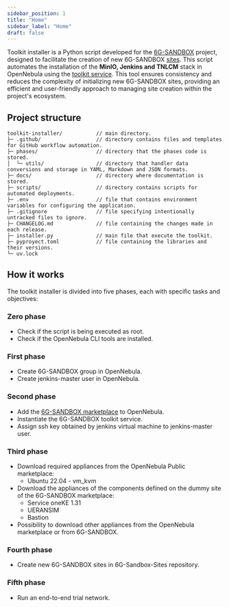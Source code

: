 ```yaml
---
sidebar_position: 1
title: "Home"
sidebar_label: "Home"
draft: false
---
```


Toolkit installer is a Python script developed for the [6G-SANDBOX](https://6g-sandbox.eu/) project, designed to facilitate the creation of new 6G-SANDBOX [sites](../6g-sandbox-sites/home.md). This script automates the installation of the **MinIO, Jenkins and TNLCM** stack in OpenNebula using the [toolkit service](https://marketplace.mobilesandbox.cloud:9443/appliance/service_toolkit). This tool ensures consistency and reduces the complexity of initializing new 6G-SANDBOX sites, providing an efficient and user-friendly approach to managing site creation within the project's ecosystem.

## Project structure

```
toolkit-installer/           // main directory.
├─ .github/                  // directory contains files and templates for GitHub workflow automation.
├─ phases/                   // directory that the phases code is stored.
│  └─ utils/                 // directory that handler data conversions and storage in YAML, Markdown and JSON formats.
├─ docs/                     // directory where documentation is stored.
├─ scripts/                  // directory contains scripts for automated deployments.
├─ .env                      // file that contains environment variables for configuring the application.
├─ .gitignore                // file specifying intentionally untracked files to ignore.
├─ CHANGELOG.md              // file containing the changes made in each release.
├─ installer.py              // main file that execute the toolkit.
├─ pyproyect.toml            // file containing the libraries and their versions.
└─ uv.lock
```

## How it works

The toolkit installer is divided into five phases, each with specific tasks and objectives:

### Zero phase

- Check if the script is being executed as root.
- Check if the OpenNebula CLI tools are installed.

### First phase

- Create 6G-SANDBOX group in OpenNebula.
- Create jenkins-master user in OpenNebula.

### Second phase

- Add the [6G-SANDBOX marketplace](https://marketplace.mobilesandbox.cloud:9443/appliance) to OpenNebula.
- Instantiate the 6G-SANDBOX toolkit service.
- Assign ssh key obtained by jenkins virtual machine to jenkins-master user.

### Third phase

- Download required appliances from the OpenNebula Public marketplace:
  - Ubuntu 22.04 - vm_kvm
- Download the appliances of the components defined on the dummy site of the 6G-SANDBOX marketplace:
  - Service oneKE 1.31
  - UERANSIM
  - Bastion
- Possibility to download other appliances from the OpenNebula marketplace or from 6G-SANDBOX.

### Fourth phase

- Create new 6G-SANDBOX sites in 6G-Sandbox-Sites repository.

### Fifth phase

- Run an end-to-end trial network.
